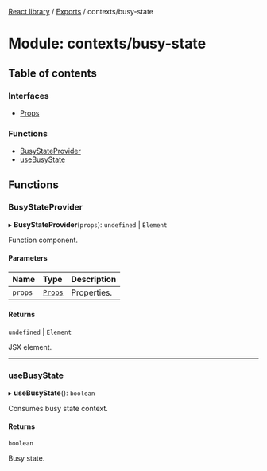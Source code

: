 [React library](../index.md) / [Exports](../modules.md) / contexts/busy-state

# Module: contexts/busy-state

## Table of contents

### Interfaces

- [Props](../interfaces/contexts_busy_state.Props.md)

### Functions

- [BusyStateProvider](contexts_busy_state.md#busystateprovider)
- [useBusyState](contexts_busy_state.md#usebusystate)

## Functions

### BusyStateProvider

▸ **BusyStateProvider**(`props`): `undefined` \| `Element`

Function component.

#### Parameters

| Name | Type | Description |
| :------ | :------ | :------ |
| `props` | [`Props`](../interfaces/contexts_busy_state.Props.md) | Properties. |

#### Returns

`undefined` \| `Element`

JSX element.

___

### useBusyState

▸ **useBusyState**(): `boolean`

Consumes busy state context.

#### Returns

`boolean`

Busy state.
